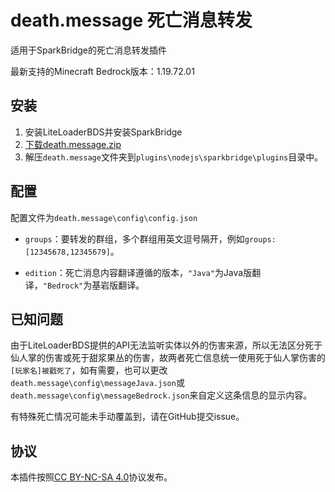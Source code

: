# death.message 死亡消息转发

适用于SparkBridge的死亡消息转发插件

最新支持的Minecraft Bedrock版本：1.19.72.01

## 安装

1. 安装LiteLoaderBDS并安装SparkBridge
2. [下载death.message.zip](https://github.com/FtyLollipop/spark-death-message/releases)
3. 解压`death.message`文件夹到`plugins\nodejs\sparkbridge\plugins`目录中。

## 配置

配置文件为`death.message\config\config.json`

- `groups`：要转发的群组，多个群组用英文逗号隔开，例如`groups: [12345678,12345679]`。

- `edition`：死亡消息内容翻译遵循的版本，`"Java"`为Java版翻译，`"Bedrock"`为基岩版翻译。

## 已知问题

由于LiteLoaderBDS提供的API无法监听实体以外的伤害来源，所以无法区分死于仙人掌的伤害或死于甜浆果丛的伤害，故两者死亡信息统一使用死于仙人掌伤害的`[玩家名]被戳死了`，如有需要，也可以更改`death.message\config\messageJava.json`或`death.message\config\messageBedrock.json`来自定义这条信息的显示内容。

有特殊死亡情况可能未手动覆盖到，请在GitHub提交issue。

## 协议

本插件按照[CC BY-NC-SA 4.0](https://creativecommons.org/licenses/by-nc-sa/4.0/deed.zh-Hans)协议发布。